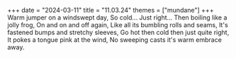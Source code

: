 +++
date = "2024-03-11"
title = "11.03.24"
themes = ["mundane"]
+++
Warm jumper on a windswept day,
So cold...
Just right...
Then boiling like a jolly frog,
On and on and off again,
Like all its bumbling rolls and seams,
It's fastened bumps and stretchy sleeves,
Go hot then cold then just quite right,
It pokes a tongue pink at the wind,
No sweeping casts it's warm embrace away.
